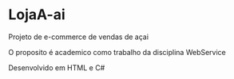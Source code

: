 # LojaA-ai
Projeto de e-commerce de vendas de açai

O proposito é academico como trabalho da disciplina WebService 

Desenvolvido em HTML e C#
